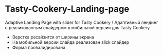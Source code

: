 # Tasty-Cookery-Landing-page
Adaptive Landing Page  with slider for Tasty Cookery / Адаптивный лендинг с реализованным слайдером в мобильной версии для Tasty Cookery

* Верстка ресайзится от ширины экрана
* На мобильной версии слайда реализован slick слайдер
* Форма провалидирована

